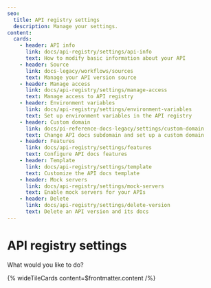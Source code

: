 ```yaml
---
seo:
  title: API registry settings
  description: Manage your settings.
content:
  cards:
    - header: API info
      link: docs/api-registry/settings/api-info
      text: How to modify basic information about your API
    - header: Source
      link: docs-legacy/workflows/sources
      text: Manage your API version source
    - header: Manage access
      link: docs/api-registry/settings/manage-access
      text: Manage access to API registry
    - header: Environment variables
      link: docs/api-registry/settings/environment-variables
      text: Set up environment variables in the API registry
    - header: Custom domain
      link: docs/pi-reference-docs-legacy/settings/custom-domain
      text: Change API docs subdomain and set up a custom domain
    - header: Features
      link: docs/api-registry/settings/features
      text: Configure API docs features
    - header: Template
      link: docs/api-registry/settings/template
      text: Customize the API docs template
    - header: Mock servers
      link: docs/api-registry/settings/mock-servers
      text: Enable mock servers for your APIs
    - header: Delete
      link: docs/api-registry/settings/delete-version
      text: Delete an API version and its docs
---
```


# API registry settings

What would you like to do?

{% wideTileCards content=$frontmatter.content /%}
